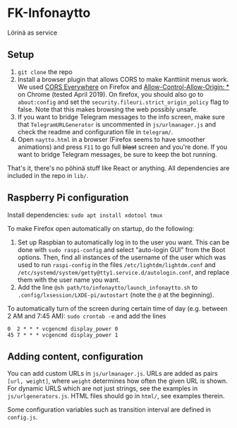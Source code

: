 # FK-Infonaytto

Lörinä as service

## Setup

1. `git clone` the repo
1. Install a browser plugin that allows CORS to make Kanttiinit menus work. We used [CORS Everywhere](https://addons.mozilla.org/fi/firefox/addon/cors-everywhere/) on Firefox and [Allow-Control-Allow-Origin: *](https://chrome.google.com/webstore/detail/allow-control-allow-origi/nlfbmbojpeacfghkpbjhddihlkkiljbi) on Chrome (tested April 2019). On firefox, you should also go to `about:config` and set the `security.fileuri.strict_origin_policy` flag to false. Note that this makes browsing the web possibly unsafe.
1. If you want to bridge Telegram messages to the info screen, make sure that `TelegramURLGenerator` is uncommented in `js/urlmanager.js` and check the readme and configuration file in `telegram/`.
1. Open `naytto.html` in a browser (Firefox seems to have smoother animations) and press `F11` to go full ~~blast~~ screen and you're done. If you want to bridge Telegram messages, be sure to keep the bot running.

That's it, there's no pöhinä stuff like React or anything. All dependencies are included in the repo in `lib/`.

## Raspberry Pi configuration
Install dependencies: `sudo apt install xdotool tmux`

To make Firefox open automatically on startup, do the following:
1. Set up Raspbian to automatically log in to the user you want. This can be done with `sudo raspi-config` and select "auto-login GUI" from the Boot options. Then, find all instances of the username of the user which was used to run `raspi-config` in the files `/etc/lightdm/lightdm.conf` and `/etc/systemd/system/getty@tty1.service.d/autologin.conf`, and replace them with the user name you want.
1. Add the line `@sh path/to/infonaytto/launch_infonaytto.sh` to `.config/lxsession/LXDE-pi/autostart` (note the `@` at the beginning).

To automatically turn of the screen during certain time of day (e.g. between 2 AM and 7:45 AM): `sudo crontab -e` and add the lines
```
0  2 * * * vcgencmd display_power 0
45 7 * * * vcgencmd display_power 1
```

## Adding content, configuration

You can add custom URLs in `js/urlmanager.js`. URLs are added as pairs `[url, weight]`, where `weight` determines how often the given URL is shown.
For dynamic URLS which are not just strings, see the examples in `js/urlgenerators.js`.
HTML files should go in `html/`, see examples therein.

Some configuration variables such as transition interval are defined in `config.js`.
